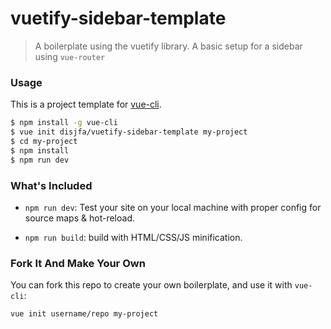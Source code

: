 # vuetify-sidebar-template

> A boilerplate using the vuetify library. A basic setup for a sidebar using `vue-router`

### Usage

This is a project template for [vue-cli](https://github.com/vuejs/vue-cli).

``` bash
$ npm install -g vue-cli
$ vue init disjfa/vuetify-sidebar-template my-project
$ cd my-project
$ npm install
$ npm run dev
```

### What's Included

- `npm run dev`: Test your site on your local machine with proper config for source maps & hot-reload.

- `npm run build`: build with HTML/CSS/JS minification.

### Fork It And Make Your Own

You can fork this repo to create your own boilerplate, and use it with `vue-cli`:

``` bash
vue init username/repo my-project
```